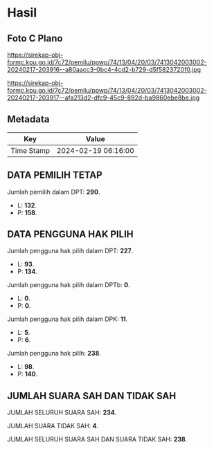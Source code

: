 # Hasil

## Foto C Plano

https://sirekap-obj-formc.kpu.go.id/7c72/pemilu/ppwp/74/13/04/20/03/7413042003002-20240217-203916--a80aacc3-0bc4-4cd2-b729-d5f5823720f0.jpg

https://sirekap-obj-formc.kpu.go.id/7c72/pemilu/ppwp/74/13/04/20/03/7413042003002-20240217-203917--afa213d2-dfc9-45c9-892d-ba9860ebe8be.jpg


## Metadata

| Key        | Value               |
| ---------- | ------------------- |
| Time Stamp | 2024-02-19 06:16:00 |


## DATA PEMILIH TETAP

Jumlah pemilih dalam DPT: **290**.
 * L: **132**.
 * P: **158**.

## DATA PENGGUNA HAK PILIH

Jumlah pengguna hak pilih dalam DPT: **227**.
 * L: **93**.
 * P: **134**.

Jumlah pengguna hak pilih dalam DPTb: **0**.
 * L: **0**.
 * P: **0**.

Jumlah pengguna hak pilih dalam DPK: **11**.
 * L: **5**.
 * P: **6**.

Jumlah pengguna hak pilih: **238**.
 * L: **98**.
 * P: **140**.

## JUMLAH SUARA SAH DAN TIDAK SAH

JUMLAH SELURUH SUARA SAH: **234**.

JUMLAH SUARA TIDAK SAH: **4**.

JUMLAH SELURUH SUARA SAH DAN SUARA TIDAK SAH: **238**.


